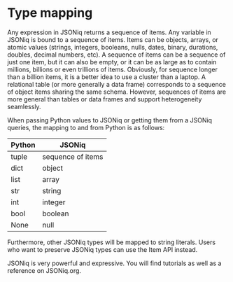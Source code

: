 # Type mapping

Any expression in JSONiq returns a sequence of items. Any variable in JSONiq is bound to a sequence of items. Items can be objects, arrays, or atomic values (strings, integers, booleans, nulls, dates, binary, durations, doubles, decimal numbers, etc). A sequence of items can be a sequence of just one item, but it can also be empty, or it can be as large as to contain millions, billions or even trillions of items. Obviously, for sequence longer than a billion items, it is a better idea to use a cluster than a laptop. A relational table (or more generally a data frame) corresponds to a sequence of object items sharing the same schema. However, sequences of items are more general than tables or data frames and support heterogeneity seamlessly.

When passing Python values to JSONiq or getting them from a JSONiq queries, the mapping to and from Python is as follows:

| Python | JSONiq            |
| ------ | ----------------- |
| tuple  | sequence of items |
| dict   | object            |
| list   | array             |
| str    | string            |
| int    | integer           |
| bool   | boolean           |
| None   | null              |

Furthermore, other JSONiq types will be mapped to string literals. Users who want to preserve JSONiq types can use the Item API instead.

JSONiq is very powerful and expressive. You will find tutorials as well as a reference on JSONiq.org.
